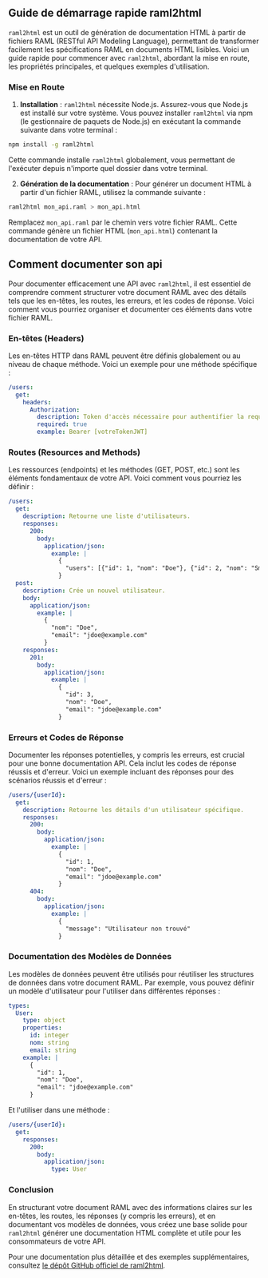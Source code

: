 ## Guide de démarrage rapide raml2html

`raml2html` est un outil de génération de documentation HTML à partir de 
fichiers RAML (RESTful API Modeling Language), permettant de transformer 
facilement les spécifications RAML en documents HTML lisibles. Voici 
un guide rapide pour commencer avec `raml2html`, abordant la mise en route, 
les propriétés principales, et quelques exemples d'utilisation.

### Mise en Route

1. **Installation** : `raml2html` nécessite Node.js. Assurez-vous que 
Node.js est installé sur votre système. Vous pouvez installer `raml2html`
via npm (le gestionnaire de paquets de Node.js) en exécutant la commande 
suivante dans votre terminal :

```sh
npm install -g raml2html
```

Cette commande installe `raml2html` globalement, vous permettant de 
l'exécuter depuis n'importe quel dossier dans votre terminal.

2. **Génération de la documentation** : Pour générer un document HTML à partir 
d'un fichier RAML, utilisez la commande suivante :

```sh
raml2html mon_api.raml > mon_api.html
```

Remplacez `mon_api.raml` par le chemin vers votre fichier RAML. 
Cette commande génère un fichier HTML (`mon_api.html`) contenant la 
documentation de votre API.


## Comment documenter son api

Pour documenter efficacement une API avec `raml2html`, il est essentiel de 
comprendre comment structurer votre document RAML avec des détails tels que 
les en-têtes, les routes, les erreurs, et les codes de réponse. Voici comment 
vous pourriez organiser et documenter ces éléments dans votre fichier RAML.

### En-têtes (Headers)

Les en-têtes HTTP dans RAML peuvent être définis globalement ou au niveau de 
chaque méthode. Voici un exemple pour une méthode spécifique :

```yaml
/users:
  get:
    headers:
      Authorization:
        description: Token d'accès nécessaire pour authentifier la requête.
        required: true
        example: Bearer [votreTokenJWT]
```

### Routes (Resources and Methods)

Les ressources (endpoints) et les méthodes (GET, POST, etc.) sont les éléments
fondamentaux de votre API. Voici comment vous pourriez les définir :

```yaml
/users:
  get:
    description: Retourne une liste d'utilisateurs.
    responses:
      200:
        body:
          application/json:
            example: |
              {
                "users": [{"id": 1, "nom": "Doe"}, {"id": 2, "nom": "Smith"}]
              }
  post:
    description: Crée un nouvel utilisateur.
    body:
      application/json:
        example: |
          {
            "nom": "Doe",
            "email": "jdoe@example.com"
          }
    responses:
      201:
        body:
          application/json:
            example: |
              {
                "id": 3,
                "nom": "Doe",
                "email": "jdoe@example.com"
              }
```

### Erreurs et Codes de Réponse

Documenter les réponses potentielles, y compris les erreurs, est crucial pour 
une bonne documentation API. Cela inclut les codes de réponse réussis et 
d'erreur. Voici un exemple incluant des réponses pour des scénarios réussis 
et d'erreur :

```yaml
/users/{userId}:
  get:
    description: Retourne les détails d'un utilisateur spécifique.
    responses:
      200:
        body:
          application/json:
            example: |
              {
                "id": 1,
                "nom": "Doe",
                "email": "jdoe@example.com"
              }
      404:
        body:
          application/json:
            example: |
              {
                "message": "Utilisateur non trouvé"
              }
```

### Documentation des Modèles de Données

Les modèles de données peuvent être utilisés pour réutiliser les structures de 
données dans votre document RAML. Par exemple, vous pouvez définir un modèle 
d'utilisateur pour l'utiliser dans différentes réponses :

```yaml
types:
  User:
    type: object
    properties:
      id: integer
      nom: string
      email: string
    example: |
      {
        "id": 1,
        "nom": "Doe",
        "email": "jdoe@example.com"
      }
```

Et l'utiliser dans une méthode :

```yaml
/users/{userId}:
  get:
    responses:
      200:
        body:
          application/json:
            type: User
```

### Conclusion

En structurant votre document RAML avec des informations claires sur les 
en-têtes, les routes, les réponses (y compris les erreurs), et en documentant 
vos modèles de données, vous créez une base solide pour `raml2html` générer une 
documentation HTML complète et utile pour les consommateurs de votre API.

Pour une documentation plus détaillée et des exemples supplémentaires, 
consultez [le dépôt GitHub officiel de raml2html](https://github.com/raml2html/raml2html).
